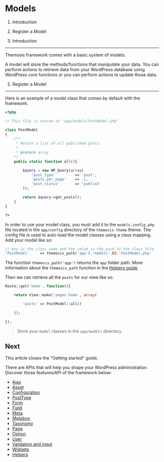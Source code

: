 Models
======

1. Introduction
2. Register a Model

1. Introduction
---------------

Themosis framework comes with a basic system of models.

A model will store the methods/functions that manipulate your data. You can perform actions to retrieve data from your WordPress database using WordPress core functions or you can perform actions to update those data.

2. Register a Model
-------------------

Here is an example of a model class that comes by default with the framework:

```php
<?php

// This file is stored in 'app/models/PostModel.php'

class PostModel
{
	/**
	 * Return a list of all published posts.
	 * 
	 * @return array
	*/
	public static function all(){

		$query = new WP_Query(array(
            'post_type'         => 'post',
            'posts_per_page'    => -1,
            'post_status'       => 'publish'
        ));

        return $query->get_posts();
	}
}

?>
```
In order to use your model class, you must add it to the `models.config.php` file located in the `app/config` directory of the `themosis-theme` theme. The config file is used to auto-load the model classes using a class mapping. Add your model like so:

```php
// Key is the class name and the value is the path to the class file.
'PostModel'		=> themosis_path('app').'models'.DS.'PostModel.php'
```

The function `themosis_path('app')` returns the `app` folder path. More information about the `themosis_path` function in the [Helpers guide](https://github.com/themosis/documentation/blob/master/helpers.md).

Then we can retrieve all the `posts` for our view like so:

```php
Route::get('home', function(){

	return View::make('pages.home', array(

		'posts' => PostModel::all()
	
	));

});
```

> Store your `model` classes in the `app/models` directory.

Next
----
This article closes the "Getting started" guide.

There are APIs that will help you shape your WordPress administration. Discover those features/API of the framework below:

* [Ajax](http://framework.themosis.com/docs/ajax/)
* [Asset](http://framework.themosis.com/docs/asset/)
* [Configuration](http://framework.themosis.com/docs/configuration/)
* [PostType](http://framework.themosis.com/docs/posttype/)
* [Form](http://framework.themosis.com/docs/form/)
* [Field](http://framework.themosis.com/docs/field/)
* [Meta](http://framework.themosis.com/docs/meta/)
* [Metabox](http://framework.themosis.com/docs/metabox/)
* [Taxonomy](http://framework.themosis.com/docs/taxonomy/)
* [Page](http://framework.themosis.com/docs/page/)
* [Option](http://framework.themosis.com/docs/option/)
* [User](http://framework.themosis.com/docs/user/)
* [Validation and input](http://framework.themosis.com/docs/validation/)
* [Widgets](http://framework.themosis.com/docs/widgets/)
* [Helpers](http://framework.themosis.com/docs/helpers/)